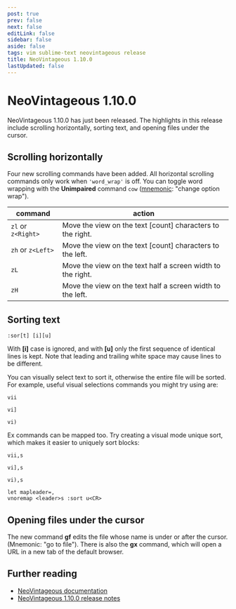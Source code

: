 ```yaml
---
post: true
prev: false
next: false
editLink: false
sidebar: false
aside: false
tags: vim sublime-text neovintageous release
title: NeoVintageous 1.10.0
lastUpdated: false
---
```


# NeoVintageous 1.10.0

NeoVintageous 1.10.0 has just been released. The highlights in this release include scrolling horizontally, sorting text, and opening files under the cursor.

## Scrolling horizontally

Four new scrolling commands have been added. All horizontal scrolling commands only work when `'word_wrap'` is off. You can toggle word wrapping with the **Unimpaired** command `cow` ([mnemonic](https://www.brainpickings.org/2011/03/03/joshua-foer-moonwalking-with-einstein/?ref=blog.gerardroche.com): "change option wrap").

command | action
------- | --------
`zl` or `z<Right>` | Move the view on the text \[count\] characters to the right.
`zh` or `z<Left>` | Move the view on the text \[count\] characters to the left.
`zL` | Move the view on the text half a screen width to the right.
`zH` | Move the view on the text half a screen width to the left.

## Sorting text

```vim
:sor[t] [i][u]
```

With **\[i\]** case is ignored, and with **\[u\]** only the first sequence of identical lines is kept. Note that leading and trailing white space may cause lines to be different.

You can visually select text to sort it, otherwise the entire file will be sorted. For example, useful visual selections commands you might try using are:

```vim
vii
```

```vim
vi]
```

```vim
vi)
```

Ex commands can be mapped too. Try creating a visual mode unique sort, which makes it easier to uniquely sort blocks:

```vim
vii,s
```

```vim
vi],s
```

```vim
vi),s
```

```vim
let mapleader=,
vnoremap <leader>s :sort u<CR>
```

## Opening files under the cursor

The new command **gf** edits the file whose name is under or after the cursor. (Mnemonic: "go to file"). There is also the **gx** command, which will open a URL in a new tab of the default browser.

## Further reading

* [NeoVintageous documentation](https://neovintageous.github.io/?ref=blog.gerardroche.com)
* [NeoVintageous 1.10.0 release notes](https://github.com/NeoVintageous/NeoVintageous/releases/tag/1.10.0?ref=blog.gerardroche.com)
